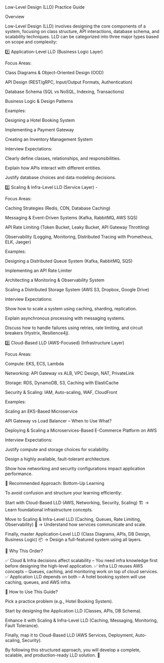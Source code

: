 Low-Level Design (LLD) Practice Guide

Overview

Low-Level Design (LLD) involves designing the core components of a system, focusing on class structure, API interactions, database schema, and scalability techniques. LLD can be categorized into three major types based on scope and complexity:

1️⃣ Application-Level LLD (Business Logic Layer)

Focus Areas:

Class Diagrams & Object-Oriented Design (OOD)

API Design (REST/gRPC, Input/Output Formats, Authentication)

Database Schema (SQL vs NoSQL, Indexing, Transactions)

Business Logic & Design Patterns

Examples:

Designing a Hotel Booking System

Implementing a Payment Gateway

Creating an Inventory Management System

Interview Expectations:

Clearly define classes, relationships, and responsibilities.

Explain how APIs interact with different entities.

Justify database choices and data modeling decisions.

2️⃣ Scaling & Infra-Level LLD (Service Layer)  -

Focus Areas:

Caching Strategies (Redis, CDN, Database Caching)

Messaging & Event-Driven Systems (Kafka, RabbitMQ, AWS SQS)

API Rate Limiting (Token Bucket, Leaky Bucket, API Gateway Throttling)

Observability (Logging, Monitoring, Distributed Tracing with Prometheus, ELK, Jaeger)

Examples:

Designing a Distributed Queue System (Kafka, RabbitMQ, SQS)

Implementing an API Rate Limiter

Architecting a Monitoring & Observability System

Scaling a Distributed Storage System (AWS S3, Dropbox, Google Drive)

Interview Expectations:

Show how to scale a system using caching, sharding, replication.

Explain asynchronous processing with messaging systems.

Discuss how to handle failures using retries, rate limiting, and circuit breakers (Hystrix, Resilience4j).

3️⃣ Cloud-Based LLD (AWS-Focused) (Infrastructure Layer)

Focus Areas:

Compute: EKS, ECS, Lambda

Networking: API Gateway vs ALB, VPC Design, NAT, PrivateLink

Storage: RDS, DynamoDB, S3, Caching with ElastiCache

Security & Scaling: IAM, Auto-scaling, WAF, CloudFront

Examples:

Scaling an EKS-Based Microservice

API Gateway vs Load Balancer – When to Use What?

Deploying & Scaling a Microservices-Based E-Commerce Platform on AWS

Interview Expectations:

Justify compute and storage choices for scalability.

Design a highly available, fault-tolerant architecture.

Show how networking and security configurations impact application performance.

📌 Recommended Approach: Bottom-Up Learning

To avoid confusion and structure your learning efficiently:

Start with Cloud-Based LLD (AWS, Networking, Security, Scaling) 🏗️ → Learn foundational infrastructure concepts.

Move to Scaling & Infra-Level LLD (Caching, Queues, Rate Limiting, Observability) 🔧 → Understand how services communicate and scale.

Finally, master Application-Level LLD (Class Diagrams, APIs, DB Design, Business Logic) 📦 → Design a full-featured system using all layers.

🔹 Why This Order?

✅ Cloud & Infra decisions affect scalability – You need infra knowledge first before designing the high-level application.
✅ Infra LLD reuses AWS concepts – Queues, caching, and monitoring work on top of cloud services.
✅ Application LLD depends on both – A hotel booking system will use caching, queues, and AWS infra.

🎯 How to Use This Guide?

Pick a practice problem (e.g., Hotel Booking System).

Start by designing the Application LLD (Classes, APIs, DB Schema).

Enhance it with Scaling & Infra-Level LLD (Caching, Messaging, Monitoring, Fault Tolerance).

Finally, map it to Cloud-Based LLD (AWS Services, Deployment, Auto-scaling, Security).

By following this structured approach, you will develop a complete, scalable, and production-ready LLD solution. 🚀

